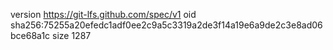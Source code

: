 version https://git-lfs.github.com/spec/v1
oid sha256:75255a20efedc1adf0ee2c9a5c3319a2de3f14a19e6a9de2c3e8ad06bce68a1c
size 1287
